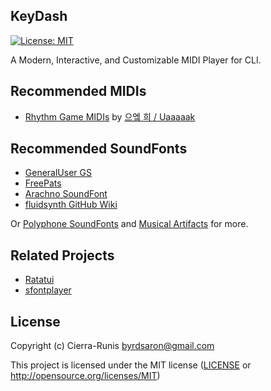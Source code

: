 ## KeyDash

[![License: MIT](https://img.shields.io/badge/License-MIT-yellow.svg)](https://opensource.org/licenses/MIT)

A Modern, Interactive, and Customizable MIDI Player for CLI.

<!-- ## Features

## Installation

### Using Cargo

```bashE
cargo install key-dash
```

### Using Package Manager

```bash
# Homebrew (macOS)
brew install key-dash
``` -->

## Recommended MIDIs

- [Rhythm Game MIDIs](http://bit.ly/3oNhYpC) by [으엨 희 / Uaaaaak](https://www.youtube.com/@uaaaaak5622)

## Recommended SoundFonts

- [GeneralUser GS](https://schristiancollins.com/generaluser.php)
- [FreePats](https://freepats.zenvoid.org/index.html)
- [Arachno SoundFont](https://www.arachnosoft.com/main/soundfont.php)
- [fluidsynth GitHub Wiki](https://github.com/FluidSynth/fluidsynth/wiki/SoundFont)

Or [Polyphone SoundFonts](https://www.polyphone.io/en/soundfonts) and [Musical Artifacts](https://musical-artifacts.com/artifacts?formats=sf2) for more.

## Related Projects

- [Ratatui](https://ratatui.rs)
- [sfontplayer](https://github.com/sevonj/sfontplayer)

## License

Copyright (c) Cierra-Runis <byrdsaron@gmail.com>

This project is licensed under the MIT license ([LICENSE] or <http://opensource.org/licenses/MIT>)

[LICENSE]: ./LICENSE
